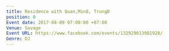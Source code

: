 ```yaml
---
title: Residence with Quan,Min8, TrungD
position: 0
Event date: 2017-08-09 07:00:00 +07:00
Venue: Savage
Event URL: https://www.facebook.com/events/132929013981928/
Genre: DJ
---
```


